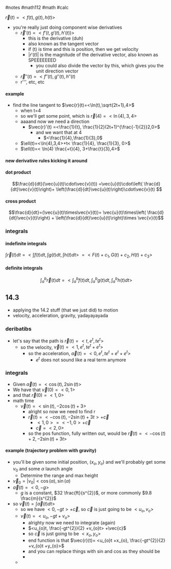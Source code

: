 #notes #math112 #math #calc


$\vec{r}(t)=<f(t),g(t),h(t)>$
- you're really just doing component wise derivatives
	- $\vec{r}'(t)=<f'(t,g'(t),h'(t))>$
		- this is the derivative (duh)
		- also known as the tangent vector
		- if (t) is time and this is position, then we get velocity
		- $|r'(t)|$ is the magnitude of the derivative vector, also known as SPEEEEEEED
			- you could also divide the vector by this, which gives you the unit direction vector
	- $\vec{r}''(t)=<f''(t),g''(t),h''(t)$
	- r''', etc, etc
#### example
- find the line tangent to $\vec{r}(t)=<\ln(t),\sqrt{2t+1},4>$
	- when t=4
	- so we'll get some point, which is $\vec{r}(4)=<\ln(4),3,4>$
	- aaaand now we need a direction
		- $\vec{r}'(t) =<\frac{1}{t}, \frac{1}{2}(2t+1)^{\frac{-1}{2}}2,0>$
			- and we want that at 4
				- $<\frac{1}{4},\frac{1}{3},0$
	- $\ell(t)=<\ln(4),3,4>+t< \frac{1}{4}, \frac{1}{3}, 0>$  
	- $\ell(t)=< \ln(4) \frac{+t}{4}, 3+\frac{t}{3},4>$

#### new derivative rules kicking it around
#### dot product
$$\frac{d}{dt}(\vec{u}(t)\cdot\vec{v}(t)) =\vec{u}(t)\cdot\left( \frac{d}{dt}\vec{v}(t)\right)+ \left(\frac{d}{dt}\vec{u}(t)\right)\cdot\vec{v}(t) $$
#### cross product
$$\frac{d}{dt}=(\vec{u}(t)\times\vec{v}(t))= \vec{u}(t)\times\left( \frac{d}{dt}\vec{v}(t)\right) + \left(\frac{d}{dt}\vec{u}(t)\right)\times \vec{v}(t)$$

### integrals
#### indefinite integrals
$\int\vec{r}(t)dt =<\int f(t)dt,\int g(t)dt,\int h(t)dt>$
$=<F(t)+c_{1},G(t)+c_{2},H(t)+c_{3}>$ 

#### definite integrals
$$\int_{a}^{b}\vec{r}(t)dt= <\int_{a}^{b}f(t)dt, \int_{a}^{b}g(t)dt, \int_{a}^{b}h(t)dt>$$

## 14.3
- applying the 14.2 stuff (that we just did) to motion
- velocity, acceleration, gravity, yadayayayada


### deribatibs
- let's say that the path is $\vec{r}(t)=<t,e^{t},te^{t}>$
	- so the velocity, $\vec{v}(t)=<1,e^{t},te^{t}+e^{t}>$
		- so the acceleration, $\vec{a}(t)= <0,e^{t},te^{t}+e^{t}+e^{t}>$
			- $e^{t}$ does not sound like a real term anymore
### integrals
- Given $\vec{a}(t)=<\cos(t),2\sin(t)>$
- We have that $\vec{v}(0)=<0,1>$
- and that $\vec{r}(0)=<1,0>$
- math time
	- $\vec{v}(t)= <\sin(t),-2\cos(t)+3>$ 
		- alright so now we need to find r
		- $\vec{r}(t)=<-\cos(t),-2\sin(t) +3t>+\vec{c}$ 
			- $<1,0>= <-1,0>+\vec{c}$
			- $\vec{c}=<2,0>$
		- so the pos function, fully written out, would be $\vec{r}(t)= <-\cos(t)+2,-2\sin(t)+3t>$


#### example (trajectory problem with gravity)
- you'll be given some initial position, $(x_{o}, y_{o})$ and we'll probably get some $v_{0}$ and some $\alpha$ launch angle
	- Determine the range and max height
- $\vec{v}_{0}= |v_{0}|<\cos(\alpha),\sin(\alpha)$ 
- $\vec{a}(t)=<0,-g>$
	- $g$ is a constant, $32 \frac{ft}{s^{2}}$, or more commonly $9.8 \frac{m}{s^{2}}$
- so $\vec{v}(t)=\int\vec{a}(t)dt>$
	- so we have $<0,-gt>+\vec{c}$, so $\vec{c}$ is just going to be $<u_{o},v_{o}>$
	- $\vec{v}(t)=<u_{o},-gt+ v_{o}>$
		- alrighty now we need to integrate (again)
		- $<u_{o}t, \frac{-gt^{2}}{2} +v_{o}t> +\vec{c}$
		- so $\vec{c}$ is just going to be $<x_{o}, y_{o}>$
		- end function is that $\vec{r}(t)= <u_{o}t +x_{o}, \frac{-gt^{2}}{2} +v_{o}t +y_{o}>$
		- and you can replace things with sin and cos as they should be
		- 
	- 